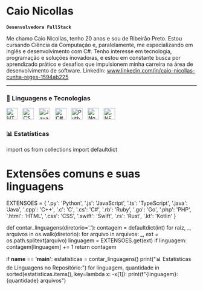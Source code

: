 # Caio Nicollas

**`Desenvolvedora FullStack`**

Me chamo Caio Nicollas, tenho 20 anos e sou de Ribeirão Preto. Estou cursando Ciência da Computação e, paralelamente, me especializando em inglês e desenvolvimento com C#. Tenho interesse em tecnologia, programação e soluções inovadoras, e estou em constante busca por aprendizado prático e desafios que impulsionem minha carreira na área de desenvolvimento de software.
Linkedln: www.linkedin.com/in/caio-nicollas-cunha-reges-1594ab225


---

### 🤖 Linguagens e Tecnologias

<img 
    align="left" 
    alt="HTML"
    title="HTML" 
    width="30px" 
    style="padding-right: 10px;" 
    src="https://cdn.jsdelivr.net/gh/devicons/devicon@latest/icons/html5/html5-original.svg" 
/>
<img 
    align="left" 
    alt="CSS" 
    title="CSS"
    width="30px" 
    style="padding-right: 10px;" 
    src="https://cdn.jsdelivr.net/gh/devicons/devicon@latest/icons/css3/css3-original.svg" 
/>
<img 
    align="left" 
    alt="JavaScript" 
    title="JavaScript"
    width="30px" 
    style="padding-right: 10px;" 
    src="https://cdn.jsdelivr.net/gh/devicons/devicon@latest/icons/javascript/javascript-original.svg" 
/>
<img 
    align="left" 
    alt="C#" 
    title="C#" 
    width="30px" 
    style="padding-right: 10px;" 
    src="https://cdn.jsdelivr.net/gh/devicons/devicon@latest/icons/csharp/csharp-original.svg" 
/>
<img 
    align="left" 
    alt="Python" 
    title="Python"
    width="30px" 
    style="padding-right: 10px;" 
    src="https://cdn.jsdelivr.net/gh/devicons/devicon@latest/icons/python/python-original.svg" 
/>
<img 
    align="left" 
    alt="Node.js" 
    title="Node.js" 
    width="30px" 
    style="padding-right: 10px;" 
    src="https://cdn.jsdelivr.net/gh/devicons/devicon/icons/nodejs/nodejs-original.svg" 
/>

<img 
    align="left" 
    alt=".NET" 
    title=".NET" 
    width="30px" 
    style="padding-right: 10px;" 
    src="https://cdn.jsdelivr.net/gh/devicons/devicon/icons/dot-net/dot-net-original.svg" 
/>




<br/>
<br/>

### 📊 Estatísticas
import os
from collections import defaultdict

# Extensões comuns e suas linguagens
EXTENSOES = {
    '.py': 'Python',
    '.js': 'JavaScript',
    '.ts': 'TypeScript',
    '.java': 'Java',
    '.cpp': 'C++',
    '.c': 'C',
    '.cs': 'C#',
    '.rb': 'Ruby',
    '.go': 'Go',
    '.php': 'PHP',
    '.html': 'HTML',
    '.css': 'CSS',
    '.swift': 'Swift',
    '.rs': 'Rust',
    '.kt': 'Kotlin'
}

def contar_linguagens(diretorio='.'):
    contagem = defaultdict(int)
    for raiz, _, arquivos in os.walk(diretorio):
        for arquivo in arquivos:
            _, ext = os.path.splitext(arquivo)
            linguagem = EXTENSOES.get(ext)
            if linguagem:
                contagem[linguagem] += 1
    return contagem

if __name__ == '__main__':
    estatisticas = contar_linguagens()
    print("📊 Estatísticas de Linguagens no Repositório:")
    for linguagem, quantidade in sorted(estatisticas.items(), key=lambda x: -x[1]):
        print(f"{linguagem}: {quantidade} arquivos")


